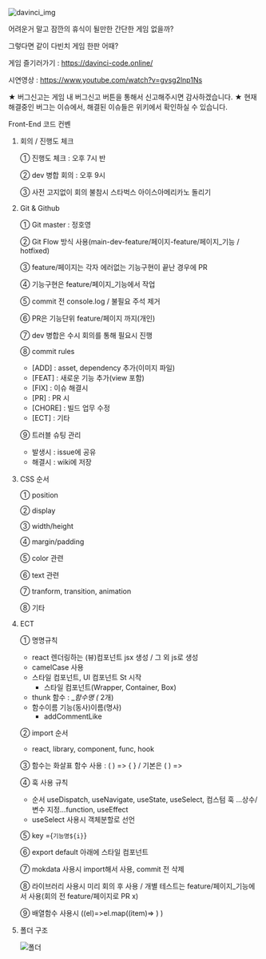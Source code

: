 ![davinci_img](https://user-images.githubusercontent.com/108196588/217784549-43ee5ec8-4445-4afb-8d2c-1c2bdf869363.jpeg)

어려운거 말고 잠깐의 휴식이 될만한 간단한 게임 없을까?

그렇다면 같이 다빈치 게임 한판 어때?

게임 즐기러가기 : https://davinci-code.online/

시연영상 : https://www.youtube.com/watch?v=gvsg2lnp1Ns

★ 버그신고는 게임 내 버그신고 버튼을 통해서 신고해주시면 감사하겠습니다.
★ 현재 해결중인 버그는 이슈에서, 해결된 이슈들은 위키에서 확인하실 수 있습니다.

Front-End 코드 컨벤

1. 회의 / 진행도 체크

   ① 진행도 체크 : 오후 7시 반

   ② dev 병합 회의 : 오후 9시

   ③ 사전 고지없이 회의 불참시 스타벅스 아이스아메리카노 돌리기

2. Git & Github

   ① Git master : 정호영

   ② Git Flow 방식 사용(main-dev-feature/페이지-feature/페이지\_기능 / hotfixed)

   ③ feature/페이지는 각자 에러없는 기능구현이 끝난 경우에 PR

   ④ 기능구현은 feature/페이지\_기능에서 작업

   ⑤ commit 전 console.log / 불필요 주석 제거

   ⑥ PR은 기능단위 feature/페이지 까지(개인)

   ⑦ dev 병합은 수시 회의를 통해 필요시 진행

   ⑧ commit rules

   - [ADD] : asset, dependency 추가(이미지 파일)
   - [FEAT] : 새로운 기능 추가(view 포함)
   - [FIX] : 이슈 해결시
   - [PR] : PR 시
   - [CHORE] : 빌드 업무 수정
   - [ECT] : 기타

   ⑨ 트러블 슈팅 관리

   - 발생시 : issue에 공유
   - 해결시 : wiki에 저장

3. CSS 순서

   ① position

   ② display

   ③ width/height

   ④ margin/padding

   ⑤ color 관련

   ⑥ text 관련

   ⑦ tranform, transition, animation

   ⑧ 기타

4. ECT

   ① 명명규칙

   - react 렌더링하는 (뷰)컴포넌트 jsx 생성 / 그 외 js로 생성
   - camelCase 사용
   - 스타일 컴포넌트, UI 컴포넌트 St 시작
     - 스타일 컴포넌트(Wrapper, Container, Box)
   - thunk 함수 : \__함수명 (_ 2개)
   - 함수이름 기능(동사)이름(명사)
     - addCommentLike

   ② import 순서

   - react, library, component, func, hook

   ③ 함수는 화살표 함수 사용 : ( ) => { } / 기본은 ( ) =>

   ④ 훅 사용 규칙

   - 순서 useDispatch, useNavigate, useState, useSelect, 컴스텀 훅 ...상수/ 변수 지정...function, useEffect
   - useSelect 사용시 객체분할로 선언

   ⑤ key ={`기능명${i}`}

   ⑥ export default 아래에 스타일 컴포넌트

   ⑦ mokdata 사용시 import해서 사용, commit 전 삭제

   ⑧ 라이브러리 사용시 미리 회의 후 사용 / 개별 테스트는 feature/페이지\_기능에서 사용(회의 전 feature/페이지로 PR x)

   ⑨ 배열함수 사용시 ((el)=>el.map((item)=> ) )

5. 폴더 구조

   ![폴더](https://user-images.githubusercontent.com/108196588/210312994-c2b5cb92-04d9-459e-af38-397103f09436.jpg)
